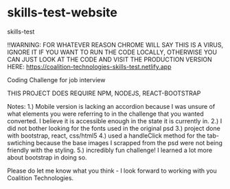 # skills-test-website
skills-test

!!WARNING: FOR WHATEVER REASON CHROME WILL SAY THIS IS A VIRUS, IGNORE IT IF YOU WANT TO RUN THE CODE LOCALLY, OTHERWISE YOU CAN JUST LOOK AT THE CODE AND VISIT THE PRODUCTION VERSION HERE: https://coalition-technologies-skills-test.netlify.app

Coding Challenge for job interview



THIS PROJECT DOES REQUIRE NPM, NODEJS, REACT-BOOTSTRAP

Notes:
  1.) Mobile version is lacking an accordion because I was unsure of what elements you were referring to in the challenge that you wanted converted. I believe it is accessible enough in the state it is currently in. 
  2.) I did not bother looking for the fonts used in the original psd
  3.) project done with bootstrap, react, css/html5
  4.) used a handleClick method for the tab-swtiching because the base images I scrapped from the psd were not being friendly with the styling.
  5.) incredibly fun challenge! I learned a lot more about bootstrap in doing so. 

  Please do let me know what you think - I look forward to working with you Coalition Technologies.


